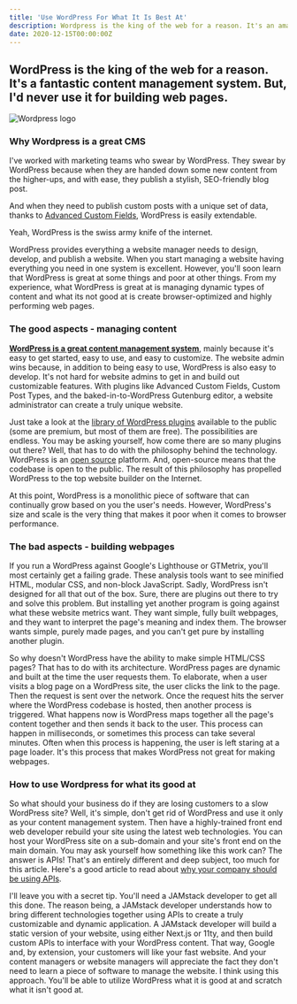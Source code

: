 ```yaml
---
title: 'Use WordPress For What It Is Best At'
description: Wordpress is the king of the web for a reason. It's an amazing content management system. But, I'd never use it for building web pages.
date: 2020-12-15T00:00:00Z
---
```


## WordPress is the king of the web for a reason. It's a fantastic content management system. But, I'd never use it for building web pages.

![Wordpress logo](/assets/images/posts/wordPressLogo.png)

### Why Wordpress is a great CMS

I've worked with marketing teams who swear by WordPress. They swear by WordPress because when they are handed down some new content from the higher-ups, and with ease, they publish a stylish, SEO-friendly blog post. 

And when they need to publish custom posts with a unique set of data, thanks to [Advanced Custom Fields](https://www.advancedcustomfields.com/), WordPress is easily extendable.

Yeah, WordPress is the swiss army knife of the internet.

WordPress provides everything a website manager needs to design, develop, and publish a website.  When you start managing a website having everything you need in one system is excellent. However, you'll soon learn that WordPress is great at some things and poor at other things. From my experience, what WordPress is great at is managing dynamic types of content and what its not good at is create browser-optimized and highly performing web pages.

### The good aspects - managing content

<u>**WordPress is a great content management system**</u>, mainly because it's easy to get started, easy to use, and easy to customize. The website admin wins because, in addition to being easy to use,  WordPress is also easy to develop. It's not hard for website admins to get in and build out customizable features. With plugins like Advanced Custom Fields, Custom Post Types, and the baked-in-to-WordPress Gutenburg editor, a website administrator can create a truly unique website.

Just take a look at the [library of WordPress plugins](https://wordpress.org/plugins/) available to the public (some are premium, but most of them are free). The possibilities are endless. You may be asking yourself, how come there are so many plugins out there?  Well, that has to do with the philosophy behind the technology. WordPress is an [open source](https://opensource.org/) platform. And, open-source means that the codebase is open to the public. The result of this philosophy has propelled WordPress to the top website builder on the Internet.

At this point, WordPress is a monolithic piece of software that can continually grow based on you the user's needs. However, WordPress's size and scale is the very thing that makes it poor when it comes to browser performance.


### The bad aspects - building webpages

If you run a WordPress against Google's Lighthouse or GTMetrix, you'll most certainly get a failing grade. These analysis tools want to see minified HTML, modular CSS, and non-block JavaScript. Sadly, WordPress isn't designed for all that out of the box. Sure, there are plugins out there to try and solve this problem. But installing yet another program is going against what these website metrics want. They want simple, fully built webpages, and they want to interpret the page's meaning and index them. The browser wants simple, purely made pages, and you can't get pure by installing another plugin.

So why doesn't WordPress have the ability to make simple HTML/CSS pages? That has to do with its architecture. WordPress pages are dynamic and built at the time the user requests them. To elaborate, when a user visits a blog page on a WordPress site, the user clicks the link to the page. Then the request is sent over the network. Once the request hits the server where the WordPress codebase is hosted, then another process is triggered. What happens now is WordPress maps together all the page's content together and then sends it back to the user.  This process can happen in milliseconds, or sometimes this process can take several minutes. Often when this process is happening, the user is left staring at a page loader. It's this process that makes WordPress not great for making webpages.

### How to use Wordpress for what its good at

So what should your business do if they are losing customers to a slow WordPress site? Well, it's simple, don't get rid of WordPress and use it only as your content management system. Then have a highly-trained front end web developer rebuild your site using the latest web technologies. You can host your WordPress site on a sub-domain and your site's front end on the main domain. You may ask yourself how something like this work can? The answer is APIs! That's an entirely different and deep subject, too much for this article. Here's a good article to read about [why your company should be using APIs](/why-your-company-needs-an-api/).

I'll leave you with a secret tip. You'll need a JAMstack developer to get all this done. The reason being, a JAMstack developer understands how to bring different technologies together using APIs to create a truly customizable and dynamic application. A JAMstack developer will build a static version of your website, using either Next.js or 11ty, and then build custom APIs to interface with your WordPress content. That way, Google and, by extension, your customers will like your fast website. And your content managers or website managers will appreciate the fact they don't need to learn a piece of software to manage the website. I think using this approach. You'll be able to utilize WordPress what it is good at and scratch what it isn't good at.